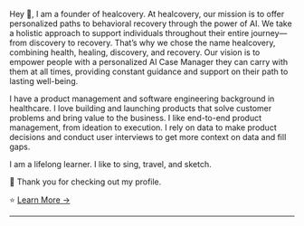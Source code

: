 Hey 👋, I am a founder of healcovery. At healcovery, our mission is to offer personalized paths to behavioral recovery through the power of AI. We take a holistic approach to support individuals throughout their entire journey—from discovery to recovery. That’s why we chose the name healcovery, combining health, healing, discovery, and recovery. Our vision is to empower people with a personalized AI Case Manager they can carry with them at all times, providing constant guidance and support on their path to lasting well-being.

I have a product management and software engineering background in healthcare. I love building and launching products that solve customer problems and bring value to the business. I like end-to-end product management, from ideation to execution. I rely on data to make product decisions and conduct user interviews to get more context on data and fill gaps. 

I am a lifelong learner. I like to sing, travel, and sketch. 

🙏 Thank you for checking out my profile. 

⭐ [Learn More &rarr;](http://www.anjanpandey.com)


___________________________________________________________________________________________________________________________________________________________________________________________

